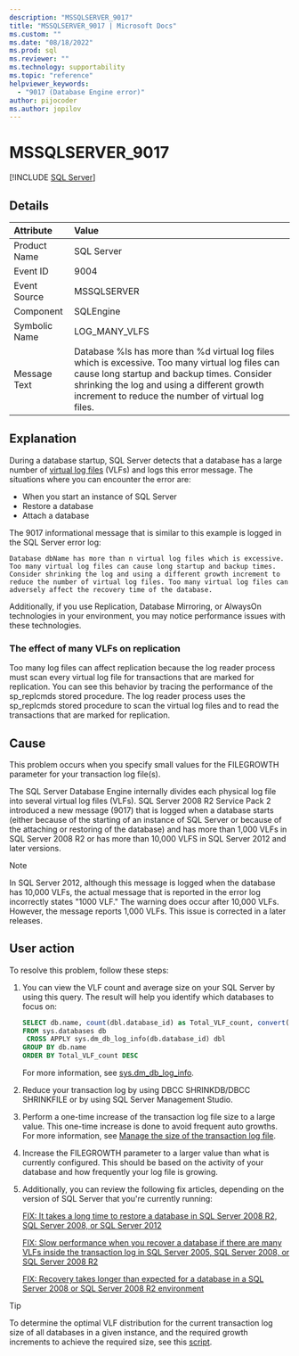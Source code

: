 ```yaml
---
description: "MSSQLSERVER_9017"
title: "MSSQLSERVER_9017 | Microsoft Docs"
ms.custom: ""
ms.date: "08/18/2022"
ms.prod: sql
ms.reviewer: ""
ms.technology: supportability
ms.topic: "reference"
helpviewer_keywords: 
  - "9017 (Database Engine error)"
author: pijocoder
ms.author: jopilov
---
```

# MSSQLSERVER_9017
 [!INCLUDE [SQL Server](../../includes/applies-to-version/sqlserver.md)]
  
## Details  
  
| Attribute | Value |  
| :-------- | :---- |  
|Product Name|SQL Server|  
|Event ID|9004|  
|Event Source|MSSQLSERVER|  
|Component|SQLEngine|  
|Symbolic Name|LOG_MANY_VLFS|  
|Message Text|Database %ls has more than %d virtual log files which is excessive. Too many virtual log files can cause long startup and backup times. Consider shrinking the log and using a different growth increment to reduce the number of virtual log files.|  
  
## Explanation

During a database startup, SQL Server detects that a database has a large number of [virtual log files](../sql-server-transaction-log-architecture-and-management-guide.md#virtual-log-files-vlfs) (VLFs) and logs this error message. The situations where you can encounter the error are:

- When you start an instance of SQL Server
- Restore a database
- Attach a database

The 9017 informational message that is similar to this example is logged in the SQL Server error log:

  `Database dbName has more than n virtual log files which is excessive. Too many virtual log files can cause long startup and backup times. Consider shrinking the log and using a different growth increment to reduce the number of virtual log files. Too many virtual log files can adversely affect the recovery time of the database.`

Additionally, if you use Replication, Database Mirroring, or AlwaysOn technologies in your environment, you may notice performance issues with these technologies.

### The effect of many VLFs on replication

Too many log files can affect replication because the log reader process must scan every virtual log file for transactions that are marked for replication. You can see this behavior by tracing the performance of the sp_replcmds stored procedure. The log reader process uses the sp_replcmds stored procedure to scan the virtual log files and to read the transactions that are marked for replication.

## Cause

This problem occurs when you specify small values for the FILEGROWTH parameter for your transaction log file(s).

The SQL Server Database Engine internally divides each physical log file into several virtual log files (VLFs). SQL Server 2008 R2 Service Pack 2 introduced a new message (9017) that is logged when a database starts (either because of the starting of an instance of SQL Server or because of the attaching or restoring of the database) and has more than 1,000 VLFs in SQL Server 2008 R2 or has more than 10,000 VLFS in SQL Server 2012 and later versions.

>[!NOTE]
>In SQL Server 2012, although this message is logged when the database has 10,000 VLFs, the actual message that is reported in the error log incorrectly states "1000 VLF." The warning does occur after 10,000 VLFs. However, the message reports 1,000 VLFs. This issue is corrected in a later releases.

## User action

To resolve this problem, follow these steps:

1. You can view the VLF count and average size on your SQL Server by using this query. The result will help you identify which databases to focus on:

   ```sql
   SELECT db.name, count(dbl.database_id) as Total_VLF_count, convert(decimal (10,2), avg(dbl.vlf_size_mb)) as Avg_VLF_Size_MB
   FROM sys.databases db
    CROSS APPLY sys.dm_db_log_info(db.database_id) dbl
   GROUP BY db.name
   ORDER BY Total_VLF_count DESC
   ```

   For more information, see [sys.dm_db_log_info](../system-dynamic-management-views/sys-dm-db-log-info-transact-sql.md).

1. Reduce your transaction log by using DBCC SHRINKDB/DBCC SHRINKFILE or by using SQL Server Management Studio.

1. Perform a one-time increase of the transaction log file size to a large value. This one-time increase is done to avoid frequent auto growths. For more information, see [Manage the size of the transaction log file](../logs/manage-the-size-of-the-transaction-log-file.md#AddOrEnlarge).

1. Increase the FILEGROWTH parameter to a larger value than what is currently configured. This should be based on the activity of your database and how frequently your log file is growing.

1. Additionally, you can review the following fix articles, depending on the version of SQL Server that you're currently running:


   [FIX: It takes a long time to restore a database in SQL Server 2008 R2, SQL Server 2008, or SQL Server 2012](https://support.microsoft.com/topic/kb2653893-fix-it-takes-a-long-time-to-restore-a-database-in-sql-server-2008-r2-or-in-sql-server-2008-or-in-sql-2012-e7b381d3-c169-d385-75c4-f43df87029d6)

   [FIX: Slow performance when you recover a database if there are many VLFs inside the transaction log in SQL Server 2005, SQL Server 2008, or SQL Server 2008 R2](https://support.microsoft.com/topic/kb2455009-fix-slow-performance-when-you-recover-a-database-if-there-are-many-vlfs-inside-the-transaction-log-in-sql-server-2005-in-sql-server-2008-or-in-sql-server-2008-r2-b6b6261a-4bfa-d4c6-868a-66696531d325)

   [FIX: Recovery takes longer than expected for a database in a SQL Server 2008 or SQL Server 2008 R2 environment](https://support.microsoft.com/topic/kb2524743-fix-recovery-takes-longer-than-expected-for-a-database-in-a-sql-server-2008-or-in-a-sql-server-2008-r2-environment-24be1262-2642-7e09-353d-f97cd632445a)


> [!TIP]
> To determine the optimal VLF distribution for the current transaction log size of all databases in a given instance, and the required growth increments to achieve the required size, see this [script](https://github.com/Microsoft/tigertoolbox/tree/master/Fixing-VLFs).
